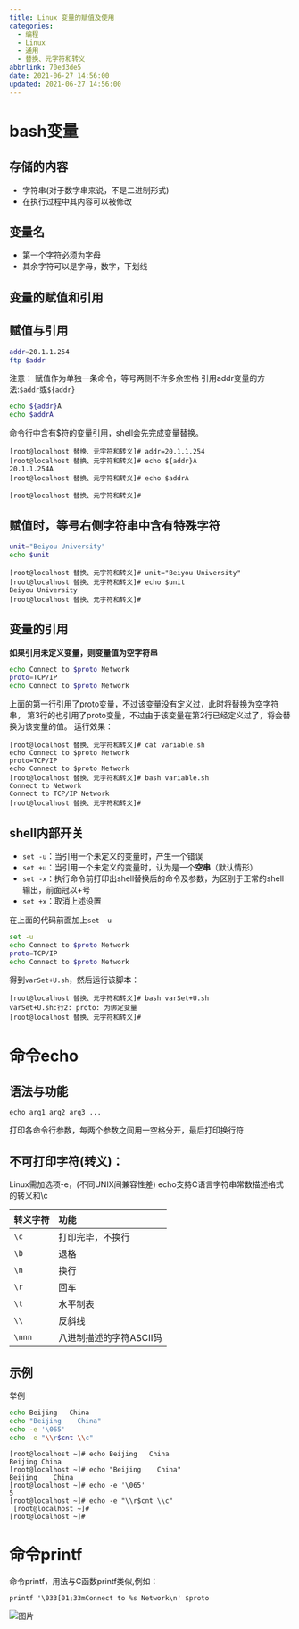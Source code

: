 ```yaml
---
title: Linux 变量的赋值及使用
categories:
  - 编程
  - Linux
  - 通用
  - 替换、元字符和转义
abbrlink: 70ed3de5
date: 2021-06-27 14:56:00
updated: 2021-06-27 14:56:00
---
```

# bash变量
## 存储的内容
- 字符串(对于数字串来说，不是二进制形式)
- 在执行过程中其内容可以被修改

## 变量名
- 第一个字符必须为字母
- 其余字符可以是字母，数字，下划线

## 变量的赋值和引用
## 赋值与引用
```sh
addr=20.1.1.254
ftp $addr
```
注意：
赋值作为单独一条命令，等号两侧不许多余空格
引用addr变量的方法:`$addr`或`${addr}`
```sh
echo ${addr}A
echo $addrA
```
命令行中含有$符的变量引用，shell会先完成变量替换。
```
[root@localhost 替换、元字符和转义]# addr=20.1.1.254
[root@localhost 替换、元字符和转义]# echo ${addr}A
20.1.1.254A
[root@localhost 替换、元字符和转义]# echo $addrA

[root@localhost 替换、元字符和转义]# 
```

## 赋值时，等号右侧字符串中含有特殊字符
```sh
unit="Beiyou University"
echo $unit
```
```
[root@localhost 替换、元字符和转义]# unit="Beiyou University"
[root@localhost 替换、元字符和转义]# echo $unit
Beiyou University
[root@localhost 替换、元字符和转义]# 
```
## 变量的引用
**如果引用未定义变量，则变量值为空字符串**
```sh
echo Connect to $proto Network
proto=TCP/IP
echo Connect to $proto Network
```
上面的第一行引用了proto变量，不过该变量没有定义过，此时将替换为空字符串，
第3行的也引用了proto变量，不过由于该变量在第2行已经定义过了，将会替换为该变量的值。
运行效果：
```
[root@localhost 替换、元字符和转义]# cat variable.sh 
echo Connect to $proto Network
proto=TCP/IP
echo Connect to $proto Network
[root@localhost 替换、元字符和转义]# bash variable.sh 
Connect to Network
Connect to TCP/IP Network
[root@localhost 替换、元字符和转义]# 
```

## shell内部开关
- `set -u`：当引用一个未定义的变量时，产生一个错误
- `set +u`：当引用一个未定义的变量时，认为是一个**空串**（默认情形）
- `set -x`：执行命令前打印出shell替换后的命令及参数，为区别于正常的shell输出，前面冠以+号
- `set +x`：取消上述设置

在上面的代码前面加上`set -u`
```sh varSet+U.sh
set -u
echo Connect to $proto Network
proto=TCP/IP
echo Connect to $proto Network
```
得到`varSet+U.sh`，然后运行该脚本：
```
[root@localhost 替换、元字符和转义]# bash varSet+U.sh 
varSet+U.sh:行2: proto: 为绑定变量
[root@localhost 替换、元字符和转义]# 
```
# 命令echo
## 语法与功能
```
echo arg1 arg2 arg3 ...
```
打印各命令行参数，每两个参数之间用一空格分开，最后打印换行符
## 不可打印字符(转义)：
Linux需加选项-e，(不同UNIX间兼容性差)
echo支持C语言字符串常数描述格式的转义和\c

|转义字符|功能|
|:---|:---|
|`\c`|打印完毕，不换行|
|`\b`|退格|
|`\n`|换行|
|`\r`|回车|
|`\t`|水平制表|
|`\\`|反斜线|
|`\nnn`|八进制描述的字符ASCII码|

## 示例
举例
```sh
echo Beijing   China
echo "Beijing    China"
echo -e '\065'
echo -e "\\r$cnt \\c"
```
```
[root@localhost ~]# echo Beijing   China
Beijing China
[root@localhost ~]# echo "Beijing    China"
Beijing    China
[root@localhost ~]# echo -e '\065'
5
[root@localhost ~]# echo -e "\\r$cnt \\c"
 [root@localhost ~]# 
[root@localhost ~]# 
```
# 命令printf
命令printf，用法与C函数printf类似,例如：
```
printf '\033[01;33mConnect to %s Network\n' $proto
```
![图片](https://gitee.com/XiaoLan223/images/raw/master/Blog/Programming/Linux/General/ReplacementMetadatureAndEscape/AssignmentAndUseOfLinuxVariables/1.png)




<!-- Blog/Programming/Linux/General/ReplacementMetadatureAndEscape/AssignmentAndUseOfLinuxVariables -->
